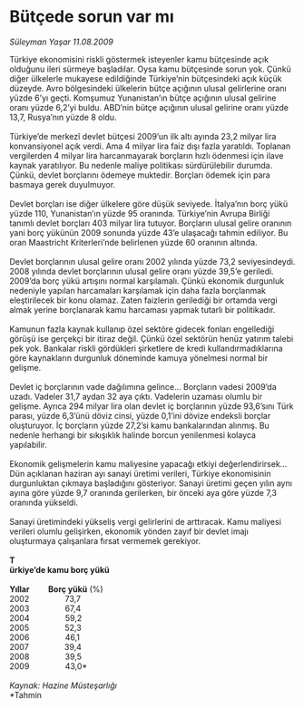 # Bütçede sorun var mı

*Süleyman Yaşar 11.08.2009*

<div class="taraf_structure_2col_1zq">
<div class="margen_n">



 <p>Türkiye ekonomisini riskli göstermek isteyenler kamu bütçesinde açık olduğunu ileri sürmeye başladılar. Oysa kamu bütçesinde sorun yok. Çünkü diğer ülkelerle mukayese edildiğinde Türkiye’nin bütçesindeki açık küçük düzeyde. Avro bölgesindeki ülkelerin bütçe açığının ulusal gelirlerine oranı yüzde 6’yı geçti. Komşumuz Yunanistan’ın bütçe açığının ulusal gelirine oranı yüzde 6,2’yi buldu. ABD’nin bütçe açığının ulusal gelirine oranı yüzde 13,7, Rusya’nın yüzde 8 oldu. <br/><br/>Türkiye’de merkezî devlet bütçesi 2009’un ilk altı ayında 23,2 milyar lira konvansiyonel açık verdi. Ama 4 milyar lira faiz dışı fazla yaratıldı. Toplanan vergilerden 4 milyar lira harcanmayarak borçların hızlı ödenmesi için ilave kaynak yaratılıyor. Bu nedenle maliye politikası sürdürülebilir durumda. Çünkü, devlet borçlarını ödemeye muktedir. Borçları ödemek için para basmaya gerek duyulmuyor. <br/><br/>Devlet borçları ise diğer ülkelere göre düşük seviyede. İtalya’nın borç yükü yüzde 110, Yunanistan’ın yüzde 95 oranında. Türkiye’nin Avrupa Birliği tanımlı devlet borçları 403 milyar lira tutuyor. Borçların ulusal gelire oranının yani borç yükünün 2009 sonunda yüzde 43’e ulaşacağı tahmin ediliyor. Bu oran Maastricht Kriterleri’nde belirlenen yüzde 60 oranının altında. <br/><br/>Devlet borçlarının ulusal gelire oranı 2002 yılında yüzde 73,2 seviyesindeydi. 2008 yılında devlet borçlarının ulusal gelire oranı yüzde 39,5’e geriledi. 2009’da borç yükü artışını normal karşılamalı. Çünkü ekonomik durgunluk nedeniyle yapılan harcamaları karşılamak için daha fazla borçlanmak eleştirilecek bir konu olamaz. Zaten faizlerin gerilediği bir ortamda vergi almak yerine borçlanarak kamu harcaması yapmak tutarlı bir politikadır. <br/><br/>Kamunun fazla kaynak kullanıp özel sektöre gidecek fonları engellediği görüşü ise gerçekçi bir itiraz değil. Çünkü özel sektörün henüz yatırım talebi pek yok. Bankalar riskli gördükleri şirketlere de kredi kullandırmadıklarına göre kaynakların durgunluk döneminde kamuya yönelmesi normal bir gelişme. <br/><br/>Devlet iç borçlarının vade dağılımına gelince... Borçların vadesi 2009’da uzadı. Vadeler 31,7 aydan 32 aya çıktı. Vadelerin uzaması olumlu bir gelişme. Ayrıca 294 milyar lira olan devlet iç borçlarının yüzde 93,6’sını Türk parası, yüzde 6,3’ünü döviz cinsi, yüzde 0,1’ini dövize endeksli borçlar oluşturuyor. İç borçların yüzde 27,2’si kamu bankalarından alınmış. Bu nedenle herhangi bir sıkışıklık halinde borcun yenilenmesi kolayca yapılabilir. <br/><br/>Ekonomik gelişmelerin kamu maliyesine yapacağı etkiyi değerlendirirsek... Dün açıklanan haziran ayı sanayi üretimi verileri, Türkiye ekonomisinin durgunluktan çıkmaya başladığını gösteriyor. Sanayi üretimi geçen yılın aynı ayına göre yüzde 9,7 oranında gerilerken, bir önceki aya göre yüzde 7,3 oranında yükseldi. <br/><br/>Sanayi üretimindeki yükseliş vergi gelirlerini de arttıracak. Kamu maliyesi verileri olumlu gelişirken, ekonomik yönden zayıf bir devlet imajı oluşturmaya çalışanlara fırsat vermemek gerekiyor.<br/><br/><b>T<br/>ürkiye’de kamu borç yükü</b>   <b><br/><br/>Yıllar          Borç yükü</b> (%) <br/>2002                73,7 <br/>2003                67,4 <br/>2004                59,2 <br/>2005                52,3 <br/>2006                46,1 <br/>2007                39,4 <br/>2008                39,5 <br/>2009                43,0*   <i><br/><br/>Kaynak: Hazine Müsteşarlığı</i> <br/>*Tahmin</p>
<br/>
<br/>
<br/>



<br/>


<div id="taraf_not">
</div>

</div>


</div>
